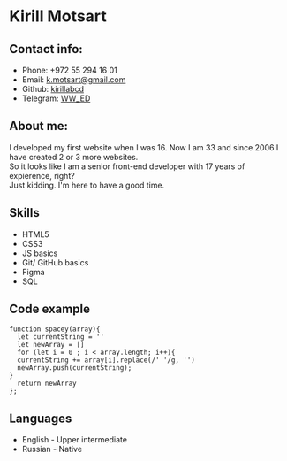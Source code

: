 # Kirill Motsart

## Contact info:
* Phone: +972 55 294 16 01
* Email: k.motsart@gmail.com
* Github: [kirillabcd](https://github.com/kirillabcd)
* Telegram: [WW_ED](https://t.me/WW_ED)

## About me:
I developed my first website when I was 16. Now I am 33 and since 2006 I have created 2 or 3 more websites.   
So it looks like I am a senior front-end developer with 17 years of expierence, right?  
Just kidding. I'm here to have a good time.

## Skills
* HTML5
* CSS3
* JS basics
* Git/ GitHub basics
* Figma
* SQL

## Code example
```
function spacey(array){
  let currentString = ''
  let newArray = []
  for (let i = 0 ; i < array.length; i++){
  currentString += array[i].replace(/' '/g, '')
  newArray.push(currentString);
}
  return newArray
};
```

## Languages
* English - Upper intermediate
* Russian - Native

